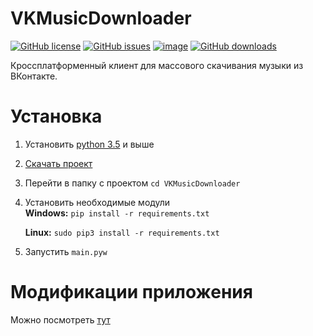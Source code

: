 # VKMusicDownloader
[![GitHub license](https://img.shields.io/github/license/keyzt/VKMusicDownloader.svg)](https://github.com/keyzt/VKMusicDownloader/blob/master/LICENSE)
[![GitHub issues](https://img.shields.io/github/issues/keyzt/VKMusicDownloader.svg)](https://github.com/keyzt/VKMusicDownloader/issues)
[![image](https://img.shields.io/github/contributors/keyzt/VKMusicDownloader.svg)](https://github.com/keyzt/VKMusicDownloader/graphs/contributors)
[![GitHub downloads](https://img.shields.io/github/downloads/keyzt/VKMusicDownloader/total.svg)](https://github.com/keyzt/VKMusicDownloader/releases)

Кроссплатформенный клиент для массового скачивания музыки из ВКонтакте.

# **Установка**
1. Установить [python 3.5](https://www.python.org/) и выше 
2. [Скачать проект](https://github.com/keyzt/VKMusicDownloader/archive/master.zip)
3. Перейти в папку с проектом `cd VKMusicDownloader`
4. Установить необходимые модули  
   **Windows:** `pip install -r requirements.txt`
   
   **Linux:** `sudo pip3 install -r requirements.txt`
5. Запустить `main.pyw`


# **Модификации приложения**

Можно посмотреть [тут](https://github.com/keyzt/VKMusicDownloader/network/members)
